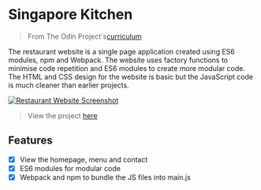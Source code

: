 # Singapore Kitchen

> From The Odin Project's[curriculum](https://www.theodinproject.com/courses/javascript/lessons/restaurant-page)

The restaurant website is a single page application created using ES6 modules, npm and Webpack. The website uses factory functions to minimise code repetition and ES6 modules to create more modular code. The HTML and CSS design for the website is basic but the JavaScript code is much cleaner than earlier projects.

[![Restaurant Website Screenshot](./images/websitepage.png)](https://https://funkosaur.github.io/SingaporeKitchen/)

> View the project [here](https://funkosaur.github.io/SingaporeKitchen/)

## Features

- [x] View the homepage, menu and contact
- [x] ES6 modules for modular code
- [x] Webpack and npm to bundle the JS files into main.js